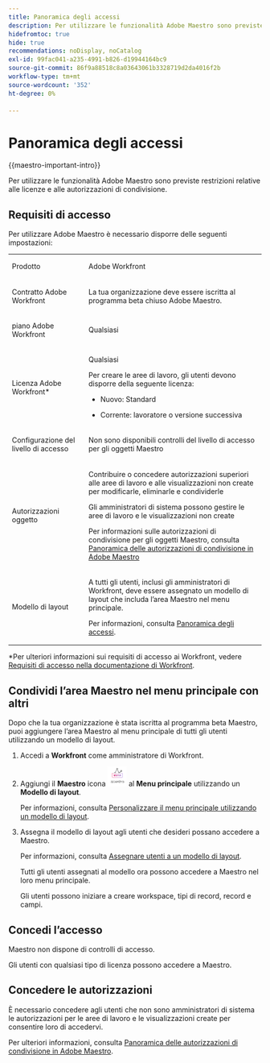 ```yaml
---
title: Panoramica degli accessi
description: Per utilizzare le funzionalità Adobe Maestro sono previste restrizioni relative alle licenze e alle autorizzazioni di condivisione.
hidefromtoc: true
hide: true
recommendations: noDisplay, noCatalog
exl-id: 99fac041-a235-4991-b826-d19944164bc9
source-git-commit: 86f9a88518c8a03643061b3328719d2da4016f2b
workflow-type: tm+mt
source-wordcount: '352'
ht-degree: 0%

---
```


<!--update the metadata with real things when making this public; also update the description with something like this: Not all users in the organization have the same access and permissions to use Adobe Maestro. This article describes the levels of access that users could have to Adobe Maestro. -->
<!--update the title and the metadata title if Maestro is NOT its own product - because the title is too generic for it being a Workfront capability-->

# Panoramica degli accessi

{{maestro-important-intro}}

Per utilizzare le funzionalità Adobe Maestro sono previste restrizioni relative alle licenze e alle autorizzazioni di condivisione.

## Requisiti di accesso

Per utilizzare Adobe Maestro è necessario disporre delle seguenti impostazioni:

<table style="table-layout:auto">
 <col>
 </col>
 <col>
 </col>
 <tbody>
    <tr>
<tr>
<td>
   <p> Prodotto</p> </td>
   <td>
   <p> Adobe Workfront</p> </td>
  </tr>  
 <td role="rowheader"><p>Contratto Adobe Workfront</p></td>
   <td>
<p>La tua organizzazione deve essere iscritta al programma beta chiuso Adobe Maestro. </p>
   </td>
  </tr>
  <tr>
   <td role="rowheader"><p>piano Adobe Workfront</p></td>
   <td>
<p>Qualsiasi</p>
   </td>
  </tr>
  <tr>
   <td role="rowheader"><p>Licenza Adobe Workfront*</p></td>
   <td>
   <p>Qualsiasi</p>
   Per creare le aree di lavoro, gli utenti devono disporre della seguente licenza: 
   <ul><li><p>Nuovo: Standard</p> </li>
   <li><p>Corrente: lavoratore o versione successiva</p> </li></ul>
  </td>
  </tr>
  <tr>
   <td role="rowheader"><p>Configurazione del livello di accesso</p></td>
   <td> <p>Non sono disponibili controlli del livello di accesso per gli oggetti Maestro</p>  
</td>
  </tr>
<tr>
   <td role="rowheader"><p>Autorizzazioni oggetto</p></td>
   <td>
   <p>Contribuire o concedere autorizzazioni superiori alle aree di lavoro e alle visualizzazioni non create per modificarle, eliminarle e condividerle</p>
    <p>Gli amministratori di sistema possono gestire le aree di lavoro e le visualizzazioni non create </p>
   <p>Per informazioni sulle autorizzazioni di condivisione per gli oggetti Maestro, consulta  
   <a href="../access/sharing-permissions-overview.md">Panoramica delle autorizzazioni di condivisione in Adobe Maestro</a> 
  </td>
  </tr>
<tr>
   <td role="rowheader"><p>Modello di layout</p></td>
   <td> <p>A tutti gli utenti, inclusi gli amministratori di Workfront, deve essere assegnato un modello di layout che includa l’area Maestro nel menu principale. </p> <p>Per informazioni, consulta <a href="/help/quicksilver/maestro/access/access-overview.md">Panoramica degli accessi</a>. </p>  
</td>
  </tr>
 </tbody>
</table>

*Per ulteriori informazioni sui requisiti di accesso ai Workfront, vedere [Requisiti di accesso nella documentazione di Workfront](/help/quicksilver/administration-and-setup/add-users/access-levels-and-object-permissions/access-level-requirements-in-documentation.md).


## Condividi l’area Maestro nel menu principale con altri

<!--First, contact your account manager to obtain access to the current Maestro closed beta program.-->

Dopo che la tua organizzazione è stata iscritta al programma beta Maestro, puoi aggiungere l’area Maestro al menu principale di tutti gli utenti utilizzando un modello di layout.

1. Accedi a **Workfront** come amministratore di Workfront.

1. Aggiungi il **Maestro** icona ![](assets/maestro-icon.png) al **Menu principale** utilizzando un **Modello di layout**.

   Per informazioni, consulta [Personalizzare il menu principale utilizzando un modello di layout](../../administration-and-setup/customize-workfront/use-layout-templates/customize-main-menu.md).

1. Assegna il modello di layout agli utenti che desideri possano accedere a Maestro.

   Per informazioni, consulta [Assegnare utenti a un modello di layout](../../administration-and-setup/customize-workfront/use-layout-templates/assign-users-to-layout-template.md).

   Tutti gli utenti assegnati al modello ora possono accedere a Maestro nel loro menu principale.

   Gli utenti possono iniziare a creare workspace, tipi di record, record e campi.

## Concedi l’accesso

Maestro non dispone di controlli di accesso.

Gli utenti con qualsiasi tipo di licenza possono accedere a Maestro.

## Concedere le autorizzazioni

È necessario concedere agli utenti che non sono amministratori di sistema le autorizzazioni per le aree di lavoro e le visualizzazioni create per consentire loro di accedervi.

Per ulteriori informazioni, consulta [Panoramica delle autorizzazioni di condivisione in Adobe Maestro](/help/quicksilver/maestro/access/sharing-permissions-overview.md).


